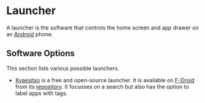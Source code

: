 # Launcher

A launcher is the software that controls the home screen and app drawer on an
[Android](/wiki/android.md) phone.

## Software Options

This section lists various possible launchers.

- [Kvaesitso](https://kvaesitso.mm20.de/) is a free and open-source launcher.
  It is available on [F-Droid](/wiki/android/f-droid.md) from its
  [repository](https://f-droid.org/de/packages/de.mm20.launcher2.release/).
  It focusses on a search but also has the option to label apps with tags.
